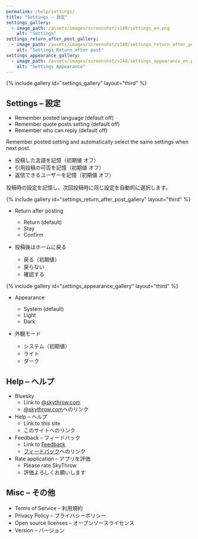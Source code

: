 ```yaml
---
permalink: /help/settings/
title: "Settings – 設定"
settings_gallery:
  - image_path: /assets/images/screenshot/v140/settings_en.png
    alt: "Settings"
settings_return_after_post_gallery:
  - image_path: /assets/images/screenshot/v140/settings_return_after_post_en.png
    alt: "Settings Return after post"
settings_appearance_gallery:
  - image_path: /assets/images/screenshot/v140/settings_appearance_en.png
    alt: "Settings Appearance"
---
```


{% include gallery id="settings_gallery" layout="third" %}

## Settings – 設定

 - Remember posted language (default off)
 - Remember quote posts setting (default off)
 - Remember who can reply (default off)

Remember posted setting and automatically select the same settings when next post.

 - 投稿した言語を記憶（初期値 オフ）
 - 引用投稿の可否を記憶（初期値 オフ）
 - 返信できるユーザーを記憶（初期値 オフ）

投稿時の設定を記憶し、次回投稿時に同じ設定を自動的に選択します。

{% include gallery id="settings_return_after_post_gallery" layout="third" %}

 - Return after posting
   - Return (default)
   - Stay
   - Confirm

 - 投稿後はホームに戻る
   - 戻る（初期値）
   - 戻らない
   - 確認する

{% include gallery id="settings_appearance_gallery" layout="third" %}

 - Appearance
   - System (default)
   - Light
   - Dark

 - 外観モード
   - システム（初期値）
   - ライト
   - ダーク

## Help – ヘルプ

 - Bluesky
   - Link to [@skythrow.com](https://bsky.app/profile/skythrow.com)
   - [@skythrow.com](https://bsky.app/profile/skythrow.com)へのリンク
 - Help – ヘルプ
   - Link to this site
   - このサイトへのリンク
 - Feedback – フィードバック
   - Link to [Feedback](https://skythrow.com/feedback/)
   - [フィードバック](https://skythrow.com/feedback/)へのリンク
 - Rate application – アプリを評価
   - Please rate SkyThrow
   - 評価よろしくお願いします

## Misc – その他

 - Terms of Service – 利用規約
 - Privacy Policy – プライバシーポリシー
 - Open source licenses – オープンソースライセンス
 - Version – バージョン
